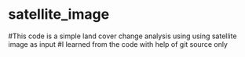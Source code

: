 # satellite_image
#This code is a simple land cover change analysis using using satellite image as input
#I learned from the code with help of git source only
